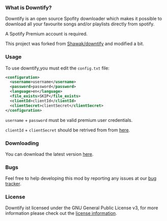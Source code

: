 ### What is Downtify?

Downtify is an open source Spofity downloader which makes it possible to download all your favourite songs and/or
playlists directly from spotify.

A Spotify Premium account is required. 

This project was forked from [Shawak/downtify](https://github.com/Shawak/downtify) and modified a bit.

### Usage

To use downtify,you must edit the `config.txt` file:
```xml
<configuration>
  <username>username</username>
  <password>password</password>
  <language>en</language>
  <file_exists>SKIP</file_exists>
  <clientId>clientId</clientId>
  <clientSecret>clientSecret</clientSecret>
</configuration>
```
`username` + `password` must be valid premium user credentials.

`clientId` + `clientSecret` should be retrived from from [here](https://developer.spotify.com/documentation/general/guides/app-settings/#register-your-app).

### Downloading

You can download the latest version [here](https://github.com/eviabs/downtify-premium/archive/master.zip).

### Bugs

Feel free to help developing this mod by reporting any issues at our [bug tracker](https://github.com/eviabs/downtify-premium/issues).

### License

Downtify ist licensed under the GNU General Public License v3, for more information please check out the [license information](https://github.com/eviabs/downtify-premium/blob/master/LICENSE).
